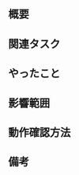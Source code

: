 ## 概要
<!-- PRの背景・目的・概要 -->


## 関連タスク
<!-- 関連するIssueやチケットのリンクを貼る。Issueの場合は、「#<IssueNumber>」でリンクできる -->


## やったこと
<!-- このPRで何をしたのか？ -->


## 影響範囲
<!-- 影響を及ぼす範囲や他の機能への影響 -->


## 動作確認方法
<!-- テスト方法や結果 -->


## 備考
<!-- レビュワーへの伝達事項や残しておきたい情報 -->
